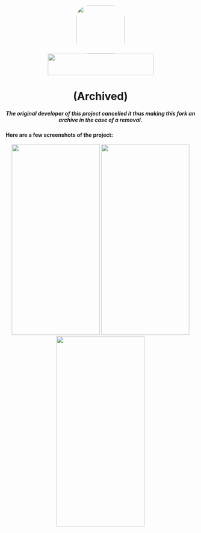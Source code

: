 <div align="center">
<img src="https://github.com/hostedbyjustus/My-2ndra1n-Fork/assets/139512773/3d75f8bc-0ed0-4d69-8f87-8b3999482c95" height="128" width="128" style="border-radius:25%">
<div align="center">
<img src="https://github.com/hostedbyjustus/My-2ndra1n-Fork/assets/139512773/d3f8ffab-5399-4c74-aafa-a4202d8191f8"  height="57" width="281"> 
<h1> (Archived) 
</div>

<h5 align="center"> The original developer of this project cancelled it thus making this fork an archive in the case of a removal. 

<h4 align="left"> Here are a few screenshots of the project:

<div align="center">
<br/>
<img src="https://github.com/hostedbyjustus/My-2ndra1n-Fork/assets/139512773/0ab1f82d-cc5a-4aab-88a9-1e278ae01b6e" height="506" width="234"> <img src="https://github.com/hostedbyjustus/My-2ndra1n-Fork/assets/139512773/1ee5b1a7-dde8-42ec-9950-d931ac53df8a" height="506" width="234"> <img src="https://github.com/hostedbyjustus/My-2ndra1n-Fork/assets/139512773/5926e57d-286d-4b45-b652-8701d7bd4df0" height="506" width="234">
</div>
